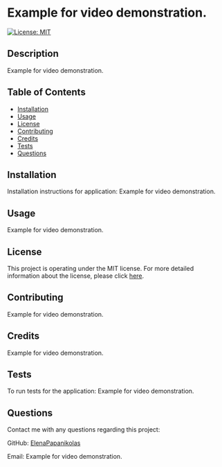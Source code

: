 
# Example for video demonstration.
[![License: MIT](https://img.shields.io/badge/License-MIT-yellow.svg)](https://opensource.org/licenses/MIT)

## Description
Example for video demonstration.

## Table of Contents
* [Installation](#installation)
* [Usage](#usage)
* [License](#license)
* [Contributing](#contributing)
* [Credits](#credits)
* [Tests](#tests)
* [Questions](#questions)

## Installation
Installation instructions for application:
Example for video demonstration.

## Usage
Example for video demonstration.

## License 
This project is operating under the MIT license. For more detailed information about the license, please click [here](https://opensource.org/licenses/MIT).

## Contributing 
Example for video demonstration.

## Credits
Example for video demonstration.

## Tests
To run tests for the application:
Example for video demonstration.

## Questions 
Contact me with any questions regarding this project:

GitHub: [ElenaPapanikolas](https://github.com/ElenaPapanikolas)

Email: Example for video demonstration.
